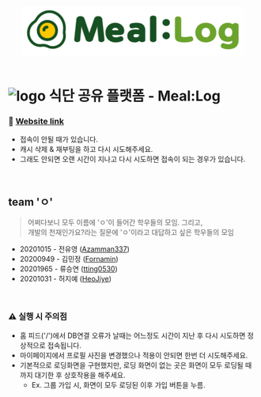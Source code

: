 <div align="center">
	<img src="src/main/webapp/resources/img/logo.png" height="100px">
</div>

<br>

# ![logo](src/main/webapp/resources/favicon/favicon-32x32.png) 식단 공유 플랫폼 - Meal:Log

### 🔗 [Website link](http://meallog.cafe24.com:8080)
- 접속이 안될 때가 있습니다.
- 캐시 삭제 & 재부팅을 하고 다시 시도해주세요.
- 그래도 안되면 오랜 시간이 지나고 다시 시도하면 접속이 되는 경우가 있습니다.

<br>

## team 'ㅇ'

> 어쩌다보니 모두 이름에 'ㅇ'이 들어간 학우들의 모임. 그리고,  
> 개발의 천재인가요?라는 질문에 'ㅇ'이라고 대답하고 싶은 학우들의 모임

- 20201015 - 전유영 ([Azamman337](https://github.com/Azamman327))
- 20200949 - 김민정 ([Fornamin](https://github.com/Fornamin))
- 20201965 - 류승연 ([tting0530](https://github.com/tting0530))
- 20201031 - 허지예 ([HeoJiye](https://github.com/HeoJiye))

<br>

### ⚠ 실행 시 주의점
- 홈 피드('/')에서 DB연결 오류가 날때는 어느정도 시간이 지난 후 다시 시도하면 정상적으로 접속됩니다.
- 마이페이지에서 프로필 사진을 변경했으나 적용이 안되면 한번 더 시도해주세요.
- 기본적으로 로딩화면을 구현했지만, 로딩 화면이 없는 곳은 화면이 모두 로딩될 때까지 대기한 후 상호작용을 해주세요.
	- Ex. 그룹 가입 시, 화면이 모두 로딩된 이후 가입 버튼을 누름.